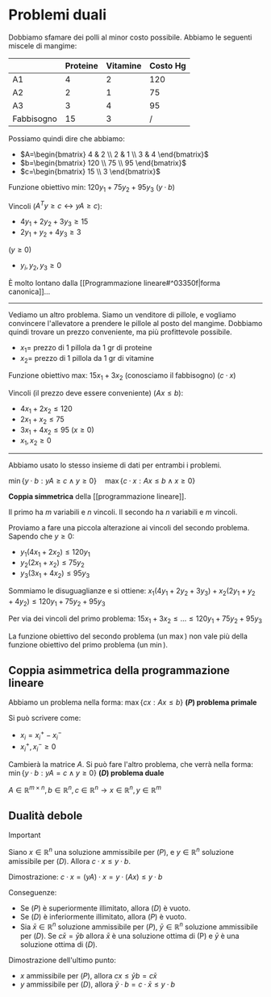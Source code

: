 # Problemi duali

Dobbiamo sfamare dei polli al minor costo possibile. Abbiamo le seguenti miscele di mangime:

|            | Proteine | Vitamine | Costo Hg |
| ---------- | -------- | -------- | -------- |
| A1         | 4        | 2        | 120      |
| A2         | 2        | 1        | 75       |
| A3         | 3        | 4        | 95       |
| Fabbisogno | 15       | 3        | /         |

Possiamo quindi dire che abbiamo:
- $A=\begin{bmatrix} 4 & 2 \\ 2 & 1 \\ 3 & 4 \end{bmatrix}$
- $b=\begin{bmatrix} 120 \\ 75 \\ 95 \end{bmatrix}$
- $c=\begin{bmatrix} 15 \\ 3 \end{bmatrix}$

Funzione obiettivo min: $120y_1+75y_2+95y_3$ ($y·b$)

Vincoli ($A^Ty≥c↔yA≥c$):
- $4y_1+2y_2+3y_3≥15$
- $2y_1+y_2+4y_3≥3$

($y≥0$)
- $y_i,y_2,y_3≥0$

È molto lontano dalla [[Programmazione lineare#^03350f|forma canonica]]…

---

Vediamo un altro problema. Siamo un venditore di pillole, e vogliamo convincere l'allevatore a prendere le pillole al posto del mangime. Dobbiamo quindi trovare un prezzo conveniente, ma più profittevole possibile.

- $x_1=$ prezzo di 1 pillola da 1 gr di proteine
- $x_2=$ prezzo di 1 pillola da 1 gr di vitamine

Funzione obiettivo max: $15x_1+3x_2$ (conosciamo il fabbisogno) ($c·x$)

Vincoli (il prezzo deve essere conveniente) ($Ax≤b$):
- $4x_1+2x_2≤120$
- $2x_1+x_2≤75$
- $3x_1+4x_2≤95$
($x≥0$)
- $x_1,x_2≥0$

---

Abbiamo usato lo stesso insieme di dati per entrambi i problemi.

$\min\{y·b:yA≥c∧y≥0\}\quad\max\{c·x:Ax≤b∧x≥0\}$

**Coppia simmetrica** della [[programmazione lineare]].

Il primo ha $m$ variabili e $n$ vincoli. Il secondo ha $n$ variabili e $m$ vincoli.

Proviamo a fare una piccola alterazione ai vincoli del secondo problema. Sapendo che $y≥0$:
- $y_1(4x_1+2x_2)≤120y_1$
- $y_2(2x_1+x_2)≤75y_2$
- $y_3(3x_1+4x_2)≤95y_3$

Sommiamo le disuguaglianze e si ottiene:
$x_1(4y_1+2y_2+3y_3)+x_2(2y_1+y_2+4y_2)≤120y_1+75y_2+95y_3$

Per via dei vincoli del primo problema: $15x_1+3x_2≤…≤120y_1+75y_2+95y_3$

La funzione obiettivo del secondo problema (un $\max$) non vale più della funzione obiettivo del primo problema (un $\min$).

## Coppia asimmetrica della programmazione lineare

Abbiamo un problema nella forma:
$\max\{cx:Ax≤b\}$ **($P$) problema primale**

Si può scrivere come:
- $x_i=x^+_i-x^-_i$
- $x_i^+,x_i^-≥0$

Cambierà la matrice $A$.
Si può fare l'altro problema, che verrà nella forma:
$\min\{y·b:yA=c∧y≥0\}$ **($D$) problema duale**

$A∈ℝ^{m×n},b∈ℝ^n,c∈ℝ^n→x∈ℝ^n,y∈ℝ^m$

## Dualità debole

>[!important]
Siano $x∈ℝ^n$ una soluzione ammissibile per ($P$), e $y∈ℝ^n$ soluzione amissibile per ($D$).
Allora $c·x≤y·b$.

Dimostrazione: $c·x=(yA)·x=y·(Ax)≤y·b$

Conseguenze:
- Se ($P$) è superiormente illimitato, allora ($D$) è vuoto.
- Se ($D$) è inferiormente illimitato, allora ($P$) è vuoto.
- Sia $\bar{x}∈ℝ^n$ soluzione ammissibile per ($P$), $\bar{y}∈ℝ^n$ soluzione ammissibile per ($D$). Se $c\bar{x}=\bar{y}b$ allora $\bar{x}$ è una soluzione ottima di (P) e $\bar{y}$ è una soluzione ottima di ($D$).

Dimostrazione dell'ultimo punto:
- $x$ ammissibile per ($P$), allora $cx≤\bar{y}b=c\bar{x}$
- $y$ ammissibile per ($D$), allora $\bar{y}·b=c·\bar{x}≤y·b$